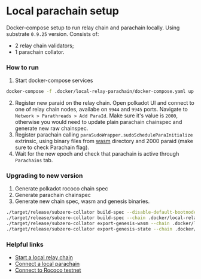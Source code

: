 # Local parachain setup

Docker-compose setup to run relay chain and parachain locally.
Using substrate `0.9.25` version.
Consists of:
- 2 relay chain validators;
- 1 parachain collator.


### How to run
1. Start docker-compose services
```bash
docker-compose -f .docker/local-relay-parachain/docker-compose.yaml up
```
2. Register new paraid on the relay chain.
   Open polkadot UI and connect to one of relay chain nodes, availabe on `9944` and `9945` ports.
   Navigate to `Network > Parathreads > Add ParaId`.
   Make sure it's value is `2000`, otherwise you would need to update plain parachain chainspec and generate new raw chainspec.
3. Register parachain calling `paraSudoWrapper.sudoScheduleParaInitialize` extrinsic, using binary files from [wasm](./wasm) directory and 2000 paraid (make sure to check Parachain flag).
4. Wait for the new epoch and check that parachain is active through `Parachains` tab.


### Upgrading to new version
1. Generate polkadot rococo chain spec
2. Generate parachain chainspec
3. Generate new chain spec, wasm and genesis binaries.
```bash
./target/release/subzero-collator build-spec --disable-default-bootnode > .docker/local-relay-parachain/chainspec/subzero-parachain-plain.json
./target/release/subzero-collator build-spec --chain .docker/local-relay-parachain/chainspec/subzero-parachain-plain.json --raw --disable-default-bootnode > .docker/local-relay-parachain/chainspec/subzero-parachain-raw.json
./target/release/subzero-collator export-genesis-wasm --chain .docker/local-relay-parachain/chainspec/subzero-parachain-raw.json > .docker/local-relay-parachain/wasm/subzero-wasm
./target/release/subzero-collator export-genesis-state --chain .docker/local-relay-parachain/chainspec/subzero-parachain-raw.json > .docker/local-relay-parachain/wasm/subzero-genesis
```


### Helpful links
* [Start a local relay chain](https://docs.substrate.io/tutorials/connect-other-chains/local-relay/)
* [Connect a local parachain](https://docs.substrate.io/tutorials/connect-other-chains/local-parachain/)
* [Connect to Rococo testnet](https://docs.substrate.io/tutorials/connect-other-chains/rococo-slot/)
